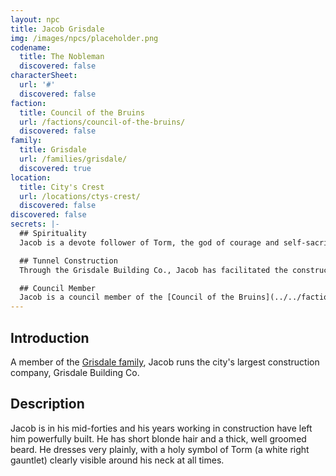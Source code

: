 ```yaml
---
layout: npc
title: Jacob Grisdale
img: /images/npcs/placeholder.png
codename:
  title: The Nobleman
  discovered: false
characterSheet:
  url: '#'
  discovered: false
faction:
  title: Council of the Bruins
  url: /factions/council-of-the-bruins/
  discovered: false
family:
  title: Grisdale
  url: /families/grisdale/
  discovered: true
location:
  title: City's Crest
  url: /locations/ctys-crest/
  discovered: false
discovered: false
secrets: |-
  ## Spirituality
  Jacob is a devote follower of Torm, the god of courage and self-sacrifice. He is very clear and open about his faith in Torm, but does not push his religion on others beyond the occasional comment about how good Torm can make one's life.

  ## Tunnel Construction
  Through the Grisdale Building Co., Jacob has facilitated the construction of a sewer/tunnel network that allows the [Council of the Bruins](../../factions/council-of-the-bruins) to easily travel the city and remain undetected.

  ## Council Member
  Jacob is a council member of the [Council of the Bruins](../../factions/council-of-the-bruins) representing [City's Crest](../../locations/citys-crest/) under the codename *The Nobleman*.
---
```

## Introduction
A member of the [Grisdale family]({{site.baseurl}}/families/grisdale/), Jacob runs the city's largest construction company, Grisdale Building Co.

## Description
Jacob is in his mid-forties and his years working in construction have left him powerfully built. He has short blonde hair and a thick, well groomed beard. He dresses very plainly, with a holy symbol of Torm (a white right gauntlet) clearly visible around his neck at all times.
